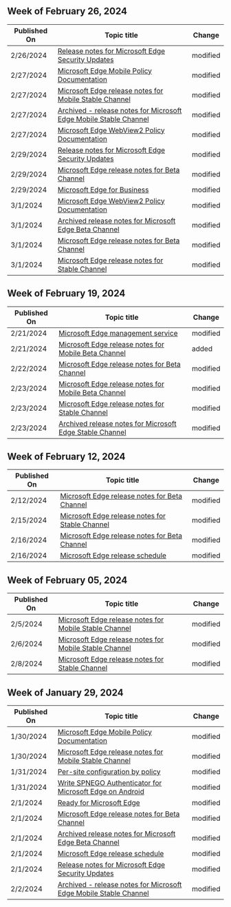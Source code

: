 <!-- This file is generated automatically each week. Changes made to this file will be overwritten.-->



## Week of February 26, 2024


| Published On |Topic title | Change |
|------|------------|--------|
| 2/26/2024 | [Release notes for Microsoft Edge Security Updates](/DeployEdge/microsoft-edge-relnotes-security) | modified |
| 2/27/2024 | [Microsoft Edge Mobile Policy Documentation](/DeployEdge/microsoft-edge-mobile-policies) | modified |
| 2/27/2024 | [Microsoft Edge release notes for Mobile Stable Channel](/DeployEdge/microsoft-edge-relnote-mobile-stable-channel) | modified |
| 2/27/2024 | [Archived - release notes for Microsoft Edge Mobile Stable Channel](/DeployEdge/microsoft-edge-relnote-archive-mobile-stable-channel) | modified |
| 2/27/2024 | [Microsoft Edge WebView2 Policy Documentation](/DeployEdge/microsoft-edge-webview-policies) | modified |
| 2/29/2024 | [Release notes for Microsoft Edge Security Updates](/DeployEdge/microsoft-edge-relnotes-security) | modified |
| 2/29/2024 | [Microsoft Edge release notes for Beta Channel](/DeployEdge/microsoft-edge-relnote-beta-channel) | modified |
| 2/29/2024 | [Microsoft Edge for Business](/DeployEdge/microsoft-edge-for-business) | modified |
| 3/1/2024 | [Microsoft Edge WebView2 Policy Documentation](/DeployEdge/microsoft-edge-webview-policies) | modified |
| 3/1/2024 | [Archived release notes for Microsoft Edge Beta Channel](/DeployEdge/microsoft-edge-relnote-archive-beta-channel) | modified |
| 3/1/2024 | [Microsoft Edge release notes for Beta Channel](/DeployEdge/microsoft-edge-relnote-beta-channel) | modified |
| 3/1/2024 | [Microsoft Edge release notes for Stable Channel](/DeployEdge/microsoft-edge-relnote-stable-channel) | modified |


## Week of February 19, 2024


| Published On |Topic title | Change |
|------|------------|--------|
| 2/21/2024 | [Microsoft Edge management service](/DeployEdge/microsoft-edge-management-service) | modified |
| 2/21/2024 | [Microsoft Edge release notes for Mobile Beta Channel](/DeployEdge/microsoft-edge-relnote-mobile-beta-channel) | added |
| 2/22/2024 | [Microsoft Edge release notes for Beta Channel](/DeployEdge/microsoft-edge-relnote-beta-channel) | modified |
| 2/23/2024 | [Microsoft Edge release notes for Mobile Beta Channel](/DeployEdge/microsoft-edge-relnote-mobile-beta-channel) | modified |
| 2/23/2024 | [Microsoft Edge release notes for Stable Channel](/DeployEdge/microsoft-edge-relnote-stable-channel) | modified |
| 2/23/2024 | [Archived release notes for Microsoft Edge Stable Channel](/DeployEdge/microsoft-edge-relnote-archive-stable-channel) | modified |


## Week of February 12, 2024


| Published On |Topic title | Change |
|------|------------|--------|
| 2/12/2024 | [Microsoft Edge release notes for Beta Channel](/DeployEdge/microsoft-edge-relnote-beta-channel) | modified |
| 2/15/2024 | [Microsoft Edge release notes for Stable Channel](/DeployEdge/microsoft-edge-relnote-stable-channel) | modified |
| 2/16/2024 | [Microsoft Edge release notes for Beta Channel](/DeployEdge/microsoft-edge-relnote-beta-channel) | modified |
| 2/16/2024 | [Microsoft Edge release schedule](/DeployEdge/microsoft-edge-release-schedule) | modified |


## Week of February 05, 2024


| Published On |Topic title | Change |
|------|------------|--------|
| 2/5/2024 | [Microsoft Edge release notes for Mobile Stable Channel](/DeployEdge/microsoft-edge-relnote-mobile-stable-channel) | modified |
| 2/6/2024 | [Microsoft Edge release notes for Mobile Stable Channel](/DeployEdge/microsoft-edge-relnote-mobile-stable-channel) | modified |
| 2/8/2024 | [Microsoft Edge release notes for Stable Channel](/DeployEdge/microsoft-edge-relnote-stable-channel) | modified |


## Week of January 29, 2024


| Published On |Topic title | Change |
|------|------------|--------|
| 1/30/2024 | [Microsoft Edge Mobile Policy Documentation](/DeployEdge/microsoft-edge-mobile-policies) | modified |
| 1/30/2024 | [Microsoft Edge release notes for Mobile Stable Channel](/DeployEdge/microsoft-edge-relnote-mobile-stable-channel) | modified |
| 1/31/2024 | [Per-site configuration by policy](/DeployEdge/per-site-configuration-by-policy) | modified |
| 1/31/2024 | [Write SPNEGO Authenticator for Microsoft Edge on Android](/DeployEdge/edge-learnmore-write-spnego-authenticator) | modified |
| 2/1/2024 | [Ready for Microsoft Edge](/DeployEdge/deploy-edge-ready-for-edge) | modified |
| 2/1/2024 | [Microsoft Edge release notes for Beta Channel](/DeployEdge/microsoft-edge-relnote-beta-channel) | modified |
| 2/1/2024 | [Archived release notes for Microsoft Edge Beta Channel](/DeployEdge/microsoft-edge-relnote-archive-beta-channel) | modified |
| 2/1/2024 | [Microsoft Edge release schedule](/DeployEdge/microsoft-edge-release-schedule) | modified |
| 2/1/2024 | [Release notes for Microsoft Edge Security Updates](/DeployEdge/microsoft-edge-relnotes-security) | modified |
| 2/2/2024 | [Archived - release notes for Microsoft Edge Mobile Stable Channel](/DeployEdge/microsoft-edge-relnote-archive-mobile-stable-channel) | modified |
